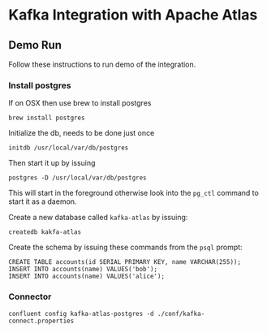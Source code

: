 # Kafka Integration with Apache Atlas

## Demo Run

Follow these instructions to run demo of the integration.

### Install postgres

If on OSX then use brew to install postgres

`brew install postgres`

Initialize the db, needs to be done just once

`initdb /usr/local/var/db/postgres`

Then start it up by issuing

`postgres -D /usr/local/var/db/postgres`

This will start in the foreground otherwise look into the `pg_ctl` command to start it as a daemon.

Create a new database called `kafka-atlas` by issuing:

`createdb kakfa-atlas`

Create the schema by issuing these commands from the `psql` prompt:

```
CREATE TABLE accounts(id SERIAL PRIMARY KEY, name VARCHAR(255));
INSERT INTO accounts(name) VALUES('bob');
INSERT INTO accounts(name) VALUES('alice');
```

### Connector

`confluent config kafka-atlas-postgres -d ./conf/kafka-connect.properties`
